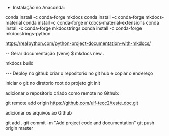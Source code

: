 - Instalação no Anaconda:

conda install -c conda-forge mkdocs
conda install -c conda-forge mkdocs-material
conda install -c conda-forge mkdocs-material-extensions
conda install -c conda-forge mkdocstrings
conda install -c conda-forge mkdocstrings-python

https://realpython.com/python-project-documentation-with-mkdocs/

-- Gerar documentação
(venv) $ mkdocs new .


mkdocs build

--- Deploy no github
criar o repositorio no git hub e copiar o endereço

iniciar o git no diretorio root do projeto
git init

adicionar o repositorio criado como remote no Github:

git remote add origin https://github.com/ulf-tecc2/teste_doc.git

adicionar os arquivos ao Github

git add .
git commit -m "Add project code and documentation"
git push origin master